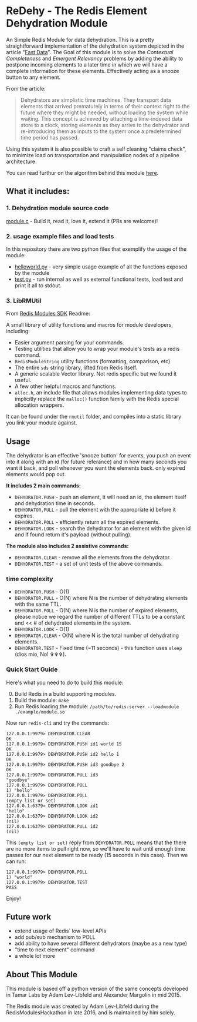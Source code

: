 # ReDehy - The Redis Element Dehydration Module
An Simple Redis Module for data dehydration. This is a pretty straightforward implementation of the dehydration system depicted in the article "[Fast Data](https://goo.gl/DDFFPO)". The Goal of this module is to solve the *Contextual Completeness* and *Emergent Relevancy* problems by adding the ability to postpone incoming elements to a later time in which we will have a complete information for these elements. Effectively acting as a snooze button to any element.

From the article:
> Dehydrators are simplistic time machines. They transport data elements that arrived prematurely in terms of their context right to the future where they might be needed, without loading the system while waiting. This concept is achieved by attaching a time-indexed data store to a clock, storing elements as they arrive to the dehydrator and re-introducing them as inputs to the system once a predetermined time period has passed.

Using this system it is also possible to craft a self cleaning "claims check", to minimize load on transportation and manipulation nodes of a pipeline architecture.

You can read furthur on the algorithm behind this module [here](Algorithm.md).

## What it includes:

### 1. Dehydration module source code

[module.c](module.c) - Build it, read it, love it, extend it (PRs are welcome)!

### 2. usage example files and load tests

In this repository there are two python files that exemplify the usage of the module:
* [helloworld.py](helloworld.py) - very simple usage example of all the functions exposed by the module
* [test.py](test.py) - run internal as well as external functional tests, load test and print it all to stdout.

### 3. LibRMUtil

From [Redis Modules SDK](https://github.com/RedisLabs/RedisModulesSDK) Readme:

A small library of utility functions and macros for module developers, including:

* Easier argument parsing for your commands.
* Testing utilities that allow you to wrap your module's tests as a redis command.
* `RedisModuleString` utility functions (formatting, comparison, etc)
* The entire `sds` string library, lifted from Redis itself.
* A generic scalable Vector library. Not redis specific but we found it useful.
* A few other helpful macros and functions.
* `alloc.h`, an include file that allows modules implementing data types to implicitly replace the `malloc()` function family with the Redis special allocation wrappers.

It can be found under the `rmutil` folder, and compiles into a static library you link your module against.    

## Usage

The dehydrator is an effective 'snooze button' for events, you push an event into it along with an id (for future referance) and in how many seconds you want it back, and poll whenever you want the elements back. only expired elements would pop out.

**It includes 2 main commands:**

* `DEHYDRATOR.PUSH` - push an element, it will need an id, the element itself and dehydration time in seconds.
* `DEHYDRATOR.PULL` - pull the element with the appropriate id before it expires.
* `DEHYDRATOR.POLL` - efficiently return all the expired elements.
* `DEHYDRATOR.LOOK` - search the dehydrator for an element with the given id and if found return it's payload (without pulling).

**The module also includes 2 assistive commands:**
* `DEHYDRATOR.CLEAR` - remove all the elements from the dehydrator.
* `DEHYDRATOR.TEST`  - a set of unit tests of the above commands.

### time complexity

* `DEHYDRATOR.PUSH`  - O(1)
* `DEHYDRATOR.PULL`  - O(N) where N is the number of dehydrating elements with the same TTL.
* `DEHYDRATOR.POLL`  - O(N) where N is the number of expired elements, please notice we regard the number of different TTLs to be a constant and << # of dehydrated elements in the system.
* `DEHYDRATOR.LOOK`  - O(1)
* `DEHYDRATOR.CLEAR` - O(N) where N is the total number of dehydrating elements.
* `DEHYDRATOR.TEST`  - Fixed time (~11 seconds) - this function uses `sleep` (dios mio, No! &#x271e;&#x271e;&#x271e;).

### Quick Start Guide

Here's what you need to do to build this module:

0. Build Redis in a build supporting modules.
1. Build the module: `make`
3. Run Redis loading the module: `/path/to/redis-server --loadmodule ./example/module.so`

Now run `redis-cli` and try the commands:

```
127.0.0.1:9979> DEHYDRATOR.CLEAR
OK
127.0.0.1:9979> DEHYDRATOR.PUSH id1 world 15
OK
127.0.0.1:9979> DEHYDRATOR.PUSH id2 hello 1
OK
127.0.0.1:9979> DEHYDRATOR.PUSH id3 goodbye 2
OK
127.0.0.1:9979> DEHYDRATOR.PULL id3
"goodbye"
127.0.0.1:9979> DEHYDRATOR.POLL
1) "hello"
127.0.0.1:9979> DEHYDRATOR.POLL
(empty list or set)
127.0.0.1:6379> DEHYDRATOR.LOOK id1
"hello"
127.0.0.1:6379> DEHYDRATOR.LOOK id2
(nil)
127.0.0.1:6379> DEHYDRATOR.PULL id2
(nil)
```

This `(empty list or set)` reply from `DEHYDRATOR.POLL` means that the there are no more items to pull right now, so we'll have to wait until enough time passes for our next element to be ready (15 seconds in this case). Then we can run:

```
127.0.0.1:9979> DEHYDRATOR.POLL
1) "world"
127.0.0.1:9979> DEHYDRATOR.TEST
PASS
```

Enjoy!


## Future work

* extend usage of Redis` low-level APIs
* add pub/sub mechanism to POLL
* add ability to have several different dehydrators (maybe as a new type)
* "time to next element" command
* a whole lot more

## About This Module

This module is based off a python version of the same concepts developed in Tamar Labs by Adam Lev-Libfeld and Alexander Margolin in mid 2015.

The Redis module was created by Adam Lev-Libfeld during the RedisModulesHackathon in late 2016, and is maintained by him solely.

